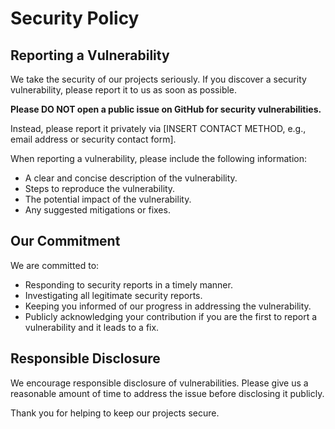 # Security Policy

## Reporting a Vulnerability

We take the security of our projects seriously. If you discover a security vulnerability, please report it to us as soon as possible.

**Please DO NOT open a public issue on GitHub for security vulnerabilities.**

Instead, please report it privately via [INSERT CONTACT METHOD, e.g., email address or security contact form].

When reporting a vulnerability, please include the following information:

*   A clear and concise description of the vulnerability.
*   Steps to reproduce the vulnerability.
*   The potential impact of the vulnerability.
*   Any suggested mitigations or fixes.

## Our Commitment

We are committed to:

*   Responding to security reports in a timely manner.
*   Investigating all legitimate security reports.
*   Keeping you informed of our progress in addressing the vulnerability.
*   Publicly acknowledging your contribution if you are the first to report a vulnerability and it leads to a fix.

## Responsible Disclosure

We encourage responsible disclosure of vulnerabilities. Please give us a reasonable amount of time to address the issue before disclosing it publicly.

Thank you for helping to keep our projects secure.



